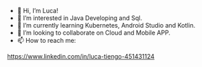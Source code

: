 - 👋 Hi, I’m Luca!
- 👀 I’m interested in Java Developing and Sql.
- 🌱 I’m currently learning Kubernetes, Android Studio and Kotlin.
- 💞️ I’m looking to collaborate on Cloud and Mobile APP.
- 📫 How to reach me:

https://www.linkedin.com/in/luca-tiengo-451431124

<!---
Kind3rin/Kind3rin is a ✨ special ✨ repository because its `README.md` (this file) appears on your GitHub profile.
You can click the Preview link to take a look at your changes.
--->
